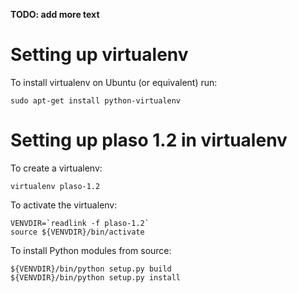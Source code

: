 **TODO: add more text**

# Setting up virtualenv
To install virtualenv on Ubuntu (or equivalent) run:
```
sudo apt-get install python-virtualenv
```

# Setting up plaso 1.2 in virtualenv
To create a virtualenv:
```
virtualenv plaso-1.2
```

To activate the virtualenv:
```
VENVDIR=`readlink -f plaso-1.2`
source ${VENVDIR}/bin/activate
```

To install Python modules from source:
```
${VENVDIR}/bin/python setup.py build
${VENVDIR}/bin/python setup.py install
```